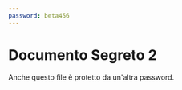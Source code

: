 ```yaml
---
password: beta456
---
```


# Documento Segreto 2
Anche questo file è protetto da un'altra password.
